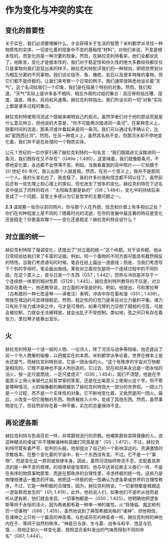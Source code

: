 # 作为变化与冲突的实在

## 变化的首要性

关于实在，我们必须要理解什么，才会获得关于生活的智慧？米利都学派寻找一种物质性的实体，一切变化着的现象中不变的基础性“材料”。对他们来说，不变是根本性的，而变化则是一种次要的现象。然而，在赫拉克利特看来，他们全都说反了。他断言，变化才是根本性的，我们对于稳定性和持久性的绝大多数经验都仅仅只是事物向我们显现出来的样子。赫拉克利特批评我们的一种倾向，即把世界划分为相互分离的不同事物。我们谈论钱币、鱼、橄榄、岩石以及很多特殊的事物，但它们都不是终极的。让我们来考察一个日常的例子。我们通常很熟悉地谈论着“天气”。这个名词给我们一个印象，我们是在指某个特别的对象。然而，我们知道，“天气”实际上是许多各不相同、相互作用的过程的集合：高压脊和低压槽、湿度、温度、降水、风向和风速等。赫拉克利特指出，我们所谈论的一切“对象”实际上都是诸多过程的集合。

赫拉克利特使用河流这个隐喻来阐明自己的观点。虽然学者们对于他的原话究竟是什么意见林立，但他说的大意是，“你不可能两次踏进同一条河”。在某种意义上，随着时间的流逝，那条河或许看起来是同一条河。我们可以通过名字确认它，比如“密西西比河”。然而，在另一种意义上，虽然其名称不变，但那河水却不停地变化着，我们并不是在处理同一个物质实体。

公元 1 世纪的一位作家引用了赫拉克利特的一句名言：“我们既踏进又没踏进同一条河，我们既存在又不存在”（G49a；1.490）。这意味着，我们就像那条河，不停地变化着，永远都不会停滞不变。例如，当我看着我的高中照片——它拍摄于 20 世纪 60 年代，我认出那个人就是我。然而，在另一个意义上，我并不是那同一个人。我的头发花白了，我变瘦了，我的许多价值和信念都不同以往了。虽然前后还有一些生理上和心理上的类似，但也发生了很多的变化。赫拉克利特在下述名言中提出了同样的观点：“太阳每天都是新的”（G6；1.484）。变化中的持续后来变成了一个问题，亚里士多德认为它是哲学的主要问题之一。

**2.3** 请观察一张你以前的照片。你与那个人在外貌、信念和价值上有多相似之处？你们在何种程度上是不同的？随着时光的流逝，在你的发展中最显著的特征是变化还是稳定？你更喜欢哪个——变化还是稳定？赫拉克利特会说什么？

## 对立面的统一

赫拉克利特除了强调变化，还提出了“对立面的统一”这个命题。对于该命题，他从日常经验给我们举了丰富的证据。例如，同一个事物的不同方面可能具有截然相反的特性。当我们考虑语句的时候，笔会在纸上画出一道直线；但是，当我们考虑写下个别的字母时，笔会画出曲线。某些对立面仅仅是同一个连续过程中的不同阶段。在这个意义上，夜与日是一个东西（G57；1.442），而热与冷则是并存于一个连续统一体里的相对性质（G126；1.445）。赫拉克利特所教导的不仅是，对立面存在着统一，他还教导说，对立面的冲突是好的。例如，他提出，弓和里拉琴（古希腊的一种七弦竖琴——译者注）表明，冲突中存在着和谐（G51；1.439）。倚放在墙边的弓显得很稳定。然而，稳定性的幻觉乃是来自对立力量的平衡。诸力只有处于张力或冲突之中，弓才是可用的。如果弓臂的力压倒了细弱的弓弦，弓就会被拉断，力就会无法被释放，就会出乱子不受控制。类似地，弦之间只有存在着张力，里拉琴才能奏出音乐。

## 火

赫拉克利特是一个谜一般的人物、一位诗人，除了河流与战争等隐喻，他还提出了另一个令人费解的喻像，以把握实在的本质。米利都学派争论着，世界在根本上是水还是气，而赫拉克利特则说，它是一团永恒的火。“这个有秩序的宇宙对万物都是相同的，它既不是神也不是人所创造的，它过去、现在和将来永远是一团永恒的活火，按一定尺度燃烧，一定尺度熄灭”（G30；1.454）。我们不清楚，他是在字面意义上用火来替代之前哲学家的答案，还是在比喻意义上使用火这个字。但不管是哪种情况，火的喻像都的确把握到了赫拉克利特很大一部分的世界观。一团火乃是一个过程，而不是一个实体性的对象。它不断地变化着，又依然是同一团火。最后，火改变一切它接触的东西。物质被放入火中，变成了其他东西。然而，虽然事物变化了，但自然却存在着一种平衡，实在的总量保持不变。

## 再论逻各斯

赫拉克利特与色诺芬尼一样，非常鄙视流行的宗教。他嘲笑那些崇拜偶像的人，说这种糊涂的虔诚“并不理解诸神和英雄们究竟是谁”（G5；1.472）。不过，赫拉克利特尽管有着严苛、批判的头脑，他却提出了自己的一个影响深远的、充满激情的宗教版本。在整个变化着的宇宙中，有一个东西没有变。不过，它不是一个“事物”，而是变化这一原则或规律本身。因此，虽然河流始终奔流不息，支配着其奔流的是一种不变的规律。的规律却是恒常的。他与毕达哥拉斯主义者们一样，不是在有序的物质事物那里、而是在那秩序的合理性里，寻求终极的统一性。这些乃是物理规律这一概念的开端。他把这一终极的统一性确认为逻各斯或世界的合理性秩序。不过，它是一种积极的合理性，因为，赫拉克利特说，“一切事物都是根据这一逻各斯而发生的”（G1; 1.419）。此外，他劝说人们，如果他们不是听从他而是听从逻各斯，他们就会发现，一切事物都是一（G50；1.425）。他明确地把逻各斯等同于永恒的活火，因为两者都有着一种单一神的属性。火“将降临、裁定和判罚一切事物”（G66；1.455）。虽然他说到了典型希腊风格的“诸神”，但他相信，在诸神之上只有一个最高的神圣者。与色诺芬尼的神圣者一样，赫拉克利特的神也内在于、等同于自然的秩序。“神是日与夜、冬与夏、战争与和平、饱足与饥饿……但他正如火一样变化着，按照混合香料发出的气味而得到不同的命名”（G67; 1.444）。
